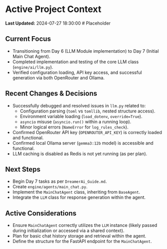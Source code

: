 # Active Project Context

**Last Updated:** 2024-07-27 18:30:00 # Placeholder

## Current Focus
- Transitioning from Day 6 (LLM Module implementation) to Day 7 (Initial Main Chat Agent).
- Completed implementation and testing of the core LLM class (`engine/ai/llm.py`).
- Verified configuration loading, API key access, and successful generation via both OpenRouter and Ollama.

## Recent Changes & Decisions
- Successfully debugged and resolved issues in `llm.py` related to:
    - Configuration parsing (`toml` vs `tomllib`, nested structure access).
    - Environment variable loading (`load_dotenv`, `override=True`).
    - `asyncio` misuse (`asyncio.run()` within a running loop).
    - Minor logical errors (`NameError` for `log_rules_check`).
- Confirmed OpenRouter API key (`OPENROUTER_API_KEY`) is correctly loaded and functional.
- Confirmed local Ollama server (`gemma3:12b` model) is accessible and functional.
- LLM caching is disabled as Redis is not yet running (as per plan).

## Next Steps
- Begin Day 7 tasks as per `DreamerAi_Guide.md`.
- Create `engine/agents/main_chat.py`.
- Implement the `MainChatAgent` class, inheriting from `BaseAgent`.
- Integrate the `LLM` class for response generation within the agent.

## Active Considerations
- Ensure `MainChatAgent` correctly utilizes the `LLM` instance (likely passed during initialization or accessed via a shared context).
- Plan for basic chat history storage and retrieval within the agent.
- Define the structure for the FastAPI endpoint for the `MainChatAgent`. 